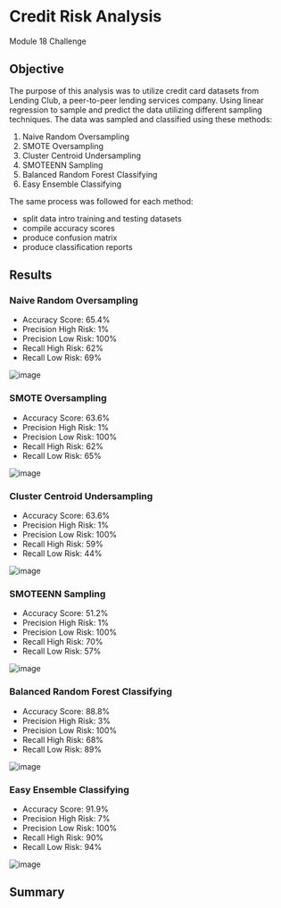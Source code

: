 # Credit Risk Analysis
Module 18 Challenge
## Objective 
The purpose of this analysis was to utilize credit card datasets from Lending Club, a peer-to-peer lending services company. Using linear regression to sample and predict the data utilizing different sampling techniques. The data was sampled and classified using these methods: 
  1. Naive Random Oversampling
  2. SMOTE Oversampling
  3. Cluster Centroid Undersampling
  4. SMOTEENN Sampling
  5. Balanced Random Forest Classifying
  6. Easy Ensemble Classifying

The same process was followed for each method:
  - split data intro training and testing datasets
  - compile accuracy scores
  - produce confusion matrix
  - produce classification reports

## Results

### Naive Random Oversampling
  - Accuracy Score: 65.4%
  - Precision High Risk: 1%
  - Precision Low Risk: 100%
  - Recall High Risk: 62%
  - Recall Low Risk: 69%

![image](https://user-images.githubusercontent.com/114044192/218338950-2a7f6630-8595-4fc6-b432-211e36ff409e.png)

### SMOTE Oversampling
  - Accuracy Score: 63.6%
  - Precision High Risk: 1%
  - Precision Low Risk: 100%
  - Recall High Risk: 62%
  - Recall Low Risk: 65%

![image](https://user-images.githubusercontent.com/114044192/218339361-82049b08-b473-4d20-a4b6-b682017498fd.png)

### Cluster Centroid Undersampling
  - Accuracy Score: 63.6%
  - Precision High Risk: 1%
  - Precision Low Risk: 100%
  - Recall High Risk: 59%
  - Recall Low Risk: 44%

![image](https://user-images.githubusercontent.com/114044192/218339447-421489e1-3d70-480a-8d17-0b41a599a0e7.png)


### SMOTEENN Sampling
  - Accuracy Score: 51.2%
  - Precision High Risk: 1%
  - Precision Low Risk: 100%
  - Recall High Risk: 70%
  - Recall Low Risk: 57%

![image](https://user-images.githubusercontent.com/114044192/218339537-56d709c3-9535-461c-9be4-764e8aa1b786.png)

### Balanced Random Forest Classifying
  - Accuracy Score: 88.8%
  - Precision High Risk: 3%
  - Precision Low Risk: 100%
  - Recall High Risk: 68%
  - Recall Low Risk: 89%

![image](https://user-images.githubusercontent.com/114044192/218339650-1528ae65-b9e7-4fc8-833f-0ae31eb00348.png)

### Easy Ensemble Classifying
  - Accuracy Score: 91.9%
  - Precision High Risk: 7%
  - Precision Low Risk: 100%
  - Recall High Risk: 90%
  - Recall Low Risk: 94%

![image](https://user-images.githubusercontent.com/114044192/218339752-76f460c8-05e9-443a-a5d1-374be84bd093.png)


## Summary

